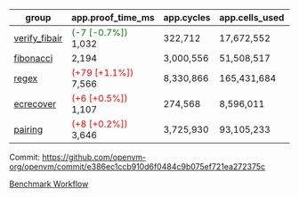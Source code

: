 | group | app.proof_time_ms | app.cycles | app.cells_used | leaf.proof_time_ms | leaf.cycles | leaf.cells_used |
| -- | -- | -- | -- | -- | -- | -- |
| [verify_fibair](https://github.com/openvm-org/openvm/blob/benchmark-results/benchmarks-pr/1901/verify_fibair-e386ec1ccb910d6f0484c9b075ef721ea272375c.md) |<span style='color: green'>(-7 [-0.7%])</span> 1,032 |  322,712 |  17,672,552 |- | - | - |
| [fibonacci](https://github.com/openvm-org/openvm/blob/benchmark-results/benchmarks-pr/1901/fibonacci-e386ec1ccb910d6f0484c9b075ef721ea272375c.md) | 2,194 |  3,000,556 |  51,508,517 |- | - | - |
| [regex](https://github.com/openvm-org/openvm/blob/benchmark-results/benchmarks-pr/1901/regex-e386ec1ccb910d6f0484c9b075ef721ea272375c.md) |<span style='color: red'>(+79 [+1.1%])</span> 7,566 |  8,330,866 |  165,431,684 |- | - | - |
| [ecrecover](https://github.com/openvm-org/openvm/blob/benchmark-results/benchmarks-pr/1901/ecrecover-e386ec1ccb910d6f0484c9b075ef721ea272375c.md) |<span style='color: red'>(+6 [+0.5%])</span> 1,107 |  274,568 |  8,596,011 |- | - | - |
| [pairing](https://github.com/openvm-org/openvm/blob/benchmark-results/benchmarks-pr/1901/pairing-e386ec1ccb910d6f0484c9b075ef721ea272375c.md) |<span style='color: red'>(+8 [+0.2%])</span> 3,646 |  3,725,930 |  93,105,233 |- | - | - |


Commit: https://github.com/openvm-org/openvm/commit/e386ec1ccb910d6f0484c9b075ef721ea272375c

[Benchmark Workflow](https://github.com/openvm-org/openvm/actions/runs/16523232515)
